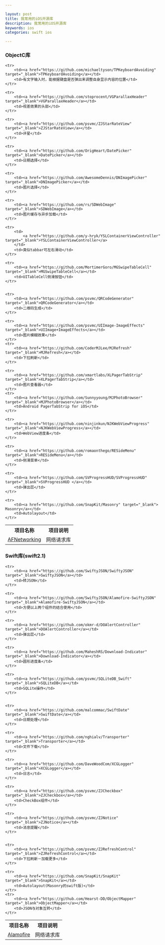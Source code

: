 ```yaml
---

layout: post
title: 我常用的iOS开源库
description: 我常用的iOS开源库
keywords: ios
categories: swift ios

---
```



### ObjectC库

<table>
	<tr><th>项目名称</th><th>项目说明</th></tr>
	<tr>
		<td><a href="https://github.com/AFNetworking/AFNetworking" target="_blank">AFNetworking</a></td>
		<td>网络请求库</td>
	</tr>
	
	<tr>
		<td><a href="https://github.com/michaeltyson/TPKeyboardAvoiding" target="_blank">TPKeyboardAvoiding</a></td>
		<td>有文字输入时，能根据键盘是否弹出来调整自身显示内容的位置</td>
	</tr>
	
	<tr>
		<td><a href="https://github.com/stoprocent/VGParallaxHeader" target="_blank">VGParallaxHeader</a></td>
		<td>视差效果的头部</td>
	</tr>
	
	<tr>
		<td><a href="https://github.com/psvmc/ZJStarRateView" target="_blank">ZJStarRateView</a></td>
		<td>评星</td>
	</tr>
	
	<tr>
		<td><a href="https://github.com/OrigHeart/DatePicker" target="_blank">DatePicker</a></td>
		<td>日期选择</td>
	</tr>
	
	<tr>
		<td><a href="https://github.com/AwesomeDennis/DNImagePicker" target="_blank">DNImagePicker</a></td>
		<td>图片选择</td>
	</tr>
	
	<tr>
		<td><a href="https://github.com/rs/SDWebImage" target="_blank">SDWebImage</a></td>
		<td>图片缓存与异步加载</td>
	</tr>
	
	<tr>
		<td>
			<a href="https://github.com/y-hryk/YSLContainerViewController" target="_blank">YSLContainerViewController</a>
		</td>
		<td>类似tabbar可左右滑动</td>
	</tr>
	
	<tr>
		<td><a href="https://github.com/MortimerGoro/MGSwipeTableCell" target="_blank">MGSwipeTableCell</a></td>
		<td>UITableCell侧滑按钮</td>
	</tr>
	
		
	<tr>
		<td><a href="https://github.com/psvmc/QRCodeGenerator" target="_blank">QRCodeGenerator</a></td>
		<td>二维码生成</td>
	</tr>
	
	<tr>
		<td><a href="https://github.com/psvmc/UIImage-ImageEffects" target="_blank">UIImage+ImageEffects</a></td>
		<td>图片模糊效果</td>
	</tr>
	<tr>
		<td><a href="https://github.com/CoderMJLee/MJRefresh" target="_blank">MJRefresh</a></td>
		<td>下拉刷新</td>
	</tr>
	
	<tr>
		<td><a href="https://github.com/xmartlabs/XLPagerTabStrip" target="_blank">XLPagerTabStrip</a></td>
		<td>图片查看器</td>
	</tr>
    <tr>
		<td><a href="https://github.com/Sunnyyoung/MJPhotoBrowser" target="_blank">MJPhotoBrowser</a></td>
		<td>Android PagerTabStrip for iOS</td>
	</tr>
	
	<tr>
		<td><a href="https://github.com/ninjinkun/NJKWebViewProgress" target="_blank">NJKWebViewProgress</a></td>
		<td>WebView进度条</td>
	</tr>
	
	<tr>
		<td><a href="https://github.com/romaonthego/RESideMenu" target="_blank">RESideMenu</a></td>
		<td>侧滑菜单</td>
	</tr>
	
	<tr>
		<td><a href="https://github.com/SVProgressHUD/SVProgressHUD" target="_blank">SVProgressHUD </a></td>
		<td>弹出层</td>
	</tr>
	
	<tr>
		<td><a href="https://github.com/SnapKit/Masonry" target="_blank"> Masonry</a></td>
		<td>Autolayout</td>
	</tr>
</table>

### Swift库(swift2.1)

<table>
	<tr><th>项目名称</th><th>项目说明</th></tr>
	<tr>
		<td><a href="https://github.com/Alamofire/Alamofire" target="_blank">Alamofire</a></td>
		<td>网络请求库</td>
	</tr>
	
	<tr>
		<td><a href="https://github.com/SwiftyJSON/SwiftyJSON" target="_blank">SwiftyJSON</a></td>
		<td>转JSON</td>
	</tr>
	
	<tr>
		<td><a href="https://github.com/SwiftyJSON/Alamofire-SwiftyJSON" target="_blank">Alamofire-SwiftyJSON</a></td>
		<td>方便以上两个组件的结合使用</td>
	</tr>
	
	<tr>
		<td><a href="https://github.com/okmr-d/DOAlertController" target="_blank">DOAlertController</a></td>
		<td>弹出层</td>
	</tr>
	
	<tr>
		<td><a href="https://github.com/MaheshRS/Download-Indicator" target="_blank">Download-Indicator</a></td>
		<td>圆形进度条</td>
	</tr>
	
	<tr>
		<td><a href="https://github.com/psvmc/SQLiteDB_Swift" target="_blank">SQLiteDB</a></td>
		<td>SQLite操作</td>
	</tr>
	
	
	<tr>
		<td><a href="https://github.com/malcommac/SwiftDate" target="_blank">SwiftDate</a></td>
		<td>日期处理</td>
	</tr>
	
	<tr>
		<td><a href="https://github.com/nghialv/Transporter" target="_blank">Transporter</a></td>
		<td>文件下载</td>
	</tr>
	
	<tr>
		<td><a href="https://github.com/DaveWoodCom/XCGLogger" target="_blank">XCGLogger</a></td>
		<td>日志</td>
	</tr>
	
	<tr>
		<td><a href="https://github.com/psvmc/ZJCheckbox" target="_blank">ZJCheckbox</a></td>
		<td>CheckBox组件</td>
	</tr>
	
	<tr>
		<td><a href="https://github.com/psvmc/ZJNotice" target="_blank">ZJNotice</a></td>
		<td>消息提醒</td>
	</tr>
	
	
	<tr>
		<td><a href="https://github.com/psvmc/ZJRefreshControl" target="_blank">ZJRefreshControl</a></td>
		<td>下拉刷新－加载更多</td>
	</tr>
	
	<tr>
		<td><a href="https://github.com/SnapKit/SnapKit" target="_blank">SnapKit</a></td>
		<td>Autolayout(Masonry的swift版)</td>
	</tr>
    <tr>
		<td><a href="https://github.com/Hearst-DD/ObjectMapper" target="_blank">ObjectMapper</a></td>
		<td>JSON与对象互转</td>
	</tr>
</table>

